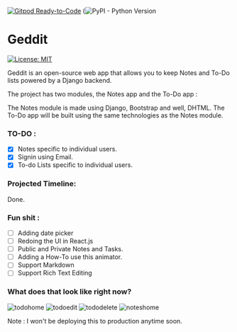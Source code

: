 [![Gitpod Ready-to-Code](https://img.shields.io/badge/Gitpod-Ready--to--Code-blue?logo=gitpod)](https://gitpod.io/#https://github.com/arthtyagi/geddit) 
(![PyPI - Python Version](https://img.shields.io/pypi/pyversions/django?style=for-the-badge)
# Geddit

[![License: MIT](https://img.shields.io/badge/License-MIT-yellow.svg)](https://opensource.org/licenses/MIT)

Geddit is an open-source web app that allows you to keep Notes and To-Do lists powered by a Django backend.

The project has two modules, the Notes app and the To-Do app : 

The Notes module is made using Django, Bootstrap and well, DHTML.
The To-Do app will be built using the same technologies as the Notes module.

### TO-DO :

- [X] Notes specific to individual users.
- [X] Signin using Email. 
- [X] To-do Lists specific to individual users.
### Projected Timeline:

Done.

### Fun shit :
 - [ ] Adding date picker
 - [ ] Redoing the UI in React.js
 - [ ] Public and Private Notes and Tasks.
 - [ ] Adding a How-To use this animator.
 - [ ] Support Markdown
 - [ ] Support Rich Text Editing
 
### What does that look like right now?

![todohome](https://user-images.githubusercontent.com/41021374/85363690-2665e300-b53f-11ea-830f-b86c31b38047.png)
![todoedit](https://user-images.githubusercontent.com/41021374/85363703-2d8cf100-b53f-11ea-9737-b3491978ace3.png)
![tododelete](https://user-images.githubusercontent.com/41021374/85363710-31207800-b53f-11ea-958c-ecd8ce99582f.png)
![noteshome](https://user-images.githubusercontent.com/41021374/85363711-3382d200-b53f-11ea-8af1-fafac6f02300.png)

Note : I won't be deploying this to production anytime soon.
